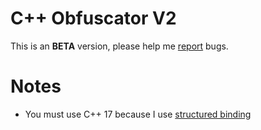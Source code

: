 # C++ Obfuscator V2

This is an **BETA** version, please help me [report](https://github.com/tlaai/cpp-obfuscator/issues) bugs.

# Notes
- You must use C++ 17 because I use [structured binding](https://en.cppreference.com/w/cpp/language/structured_binding)
